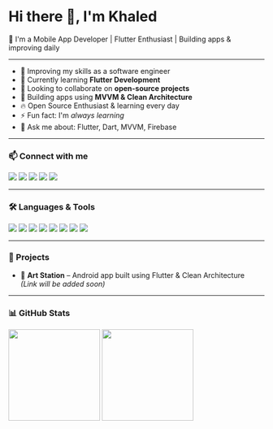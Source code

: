 # Hi there 👋, I'm Khaled

🚀 I'm a Mobile App Developer | Flutter Enthusiast | Building apps & improving daily

---

- 🔭 Improving my skills as a software engineer  
- 🌱 Currently learning **Flutter Development**  
- 👯 Looking to collaborate on **open-source projects**  
- 🔨 Building apps using **MVVM & Clean Architecture**  
- 🔥 Open Source Enthusiast & learning every day  
- ⚡ Fun fact: I'm *always learning*  
- 💬 Ask me about: Flutter, Dart, MVVM, Firebase  

---

### 📫 Connect with me

<p align="left">
  <a href="https://linkedin.com/in/khaled-dev" target="_blank"><img src="https://img.shields.io/badge/LinkedIn-0077B5.svg?style=for-the-badge&logo=linkedin&logoColor=white" /></a>
  <a href="https://khaled.dev" target="_blank"><img src="https://img.shields.io/badge/Website-000000.svg?style=for-the-badge&logo=firefox&logoColor=white" /></a>
  <a href="https://youtube.com/@khaleddev" target="_blank"><img src="https://img.shields.io/badge/YouTube-FF0000.svg?style=for-the-badge&logo=youtube&logoColor=white" /></a>
  <a href="https://facebook.com/khaleddev" target="_blank"><img src="https://img.shields.io/badge/Facebook-1877F2.svg?style=for-the-badge&logo=facebook&logoColor=white" /></a>
  <a href="mailto:khaled.dev@gmail.com" target="_blank"><img src="https://img.shields.io/badge/Email-D14836.svg?style=for-the-badge&logo=gmail&logoColor=white" /></a>
</p>

---

### 🛠 Languages & Tools

<p align="left">
  <img src="https://img.shields.io/badge/Flutter-02569B?style=for-the-badge&logo=flutter&logoColor=white"/>
  <img src="https://img.shields.io/badge/Dart-0175C2?style=for-the-badge&logo=dart&logoColor=white"/>
  <img src="https://img.shields.io/badge/Firebase-FFCA28?style=for-the-badge&logo=firebase&logoColor=black"/>
  <img src="https://img.shields.io/badge/Git-F05032?style=for-the-badge&logo=git&logoColor=white"/>
  <img src="https://img.shields.io/badge/Figma-F24E1E?style=for-the-badge&logo=figma&logoColor=white"/>
  <img src="https://img.shields.io/badge/HTML-E34F26?style=for-the-badge&logo=html5&logoColor=white"/>
  <img src="https://img.shields.io/badge/CSS-1572B6?style=for-the-badge&logo=css3&logoColor=white"/>
  <img src="https://img.shields.io/badge/C++-00599C?style=for-the-badge&logo=c%2B%2B&logoColor=white"/>
</p>

---

### 🚀 Projects

- 📱 **Art Station** – Android app built using Flutter & Clean Architecture  
  *(Link will be added soon)*

---

### 📊 GitHub Stats

<p align="left">
  <img src="https://github-readme-stats.vercel.app/api?username=khaled-dev&show_icons=true&theme=radical" height="180"/>
  <img src="https://github-readme-stats.vercel.app/api/top-langs/?username=khaled-dev&layout=compact&theme=radical" height="180"/>
</p>
